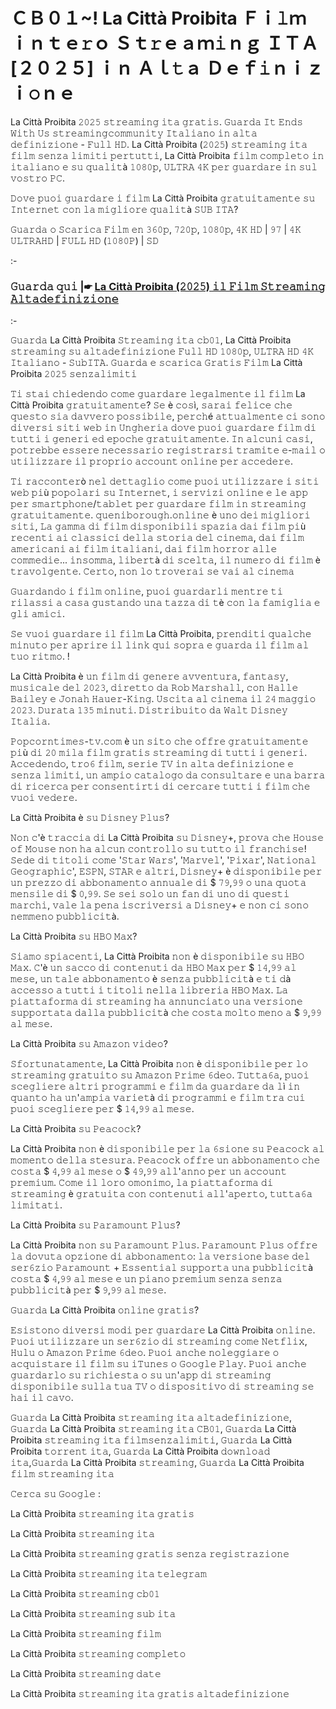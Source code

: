 # ＣＢ０１~! La Città Proibita Ｆｉ𝚕ｍ ｉｎｔｅ𝚛ｏ Ｓｔ𝚛ｅａｍ𝚒ｎｇ ＩＴＡ [２０２５] ｉｎ Ａｌ𝚝ａ Ｄｅｆ𝚒ｎｉｚｉ𝚘ｎｅ

La Città Proibita 𝟸𝟶𝟸𝟻 𝚜𝚝𝚛𝚎𝚊𝚖𝚒𝚗𝚐 𝚒𝚝𝚊 𝚐𝚛𝚊𝚝𝚒𝚜. 𝙶𝚞𝚊𝚛𝚍𝚊 𝙸𝚝 𝙴𝚗𝚍𝚜 𝚆𝚒𝚝𝚑 𝚄𝚜 𝚜𝚝𝚛𝚎𝚊𝚖𝚒𝚗𝚐𝚌𝚘𝚖𝚖𝚞𝚗𝚒𝚝𝚢 𝙸𝚝𝚊𝚕𝚒𝚊𝚗𝚘 𝚒𝚗 𝚊𝚕𝚝𝚊 𝚍𝚎𝚏𝚒𝚗𝚒𝚣𝚒𝚘𝚗𝚎 - 𝙵𝚞𝚕𝚕 𝙷𝙳. La Città Proibita (𝟸𝟶𝟸𝟻) 𝚜𝚝𝚛𝚎𝚊𝚖𝚒𝚗𝚐 𝚒𝚝𝚊 𝚏𝚒𝚕𝚖 𝚜𝚎𝚗𝚣𝚊 𝚕𝚒𝚖𝚒𝚝𝚒 𝚙𝚎𝚛𝚝𝚞𝚝𝚝𝚒, La Città Proibita 𝚏𝚒𝚕𝚖 𝚌𝚘𝚖𝚙𝚕𝚎𝚝𝚘 𝚒𝚗 𝚒𝚝𝚊𝚕𝚒𝚊𝚗𝚘 𝚎 𝚜𝚞 𝚚𝚞𝚊𝚕𝚒𝚝à 𝟷𝟶𝟾𝟶𝚙, 𝚄𝙻𝚃𝚁𝙰 𝟺𝙺 𝚙𝚎𝚛 𝚐𝚞𝚊𝚛𝚍𝚊𝚛𝚎 𝚒𝚗 𝚜𝚞𝚕 𝚟𝚘𝚜𝚝𝚛𝚘 𝙿𝙲.

𝙳𝚘𝚟𝚎 𝚙𝚞𝚘𝚒 𝚐𝚞𝚊𝚛𝚍𝚊𝚛𝚎 𝚒 𝚏𝚒𝚕𝚖 La Città Proibita 𝚐𝚛𝚊𝚝𝚞𝚒𝚝𝚊𝚖𝚎𝚗𝚝𝚎 𝚜𝚞 𝙸𝚗𝚝𝚎𝚛𝚗𝚎𝚝 𝚌𝚘𝚗 𝚕𝚊 𝚖𝚒𝚐𝚕𝚒𝚘𝚛𝚎 𝚚𝚞𝚊𝚕𝚒𝚝à 𝚂𝚄𝙱 𝙸𝚃𝙰?

𝙶𝚞𝚊𝚛𝚍𝚊 𝚘 𝚂𝚌𝚊𝚛𝚒𝚌𝚊 𝙵𝚒𝚕𝚖 𝚎𝚗 𝟹𝟼𝟶𝚙, 𝟽𝟸𝟶𝚙, 𝟷𝟶𝟾𝟶𝚙, 𝟺𝙺 𝙷𝙳 | 𝟿𝟽 | 𝟺𝙺 𝚄𝙻𝚃𝚁𝙰𝙷𝙳 | 𝙵𝚄𝙻𝙻 𝙷𝙳 (𝟷𝟶𝟾𝟶𝙿) | 𝚂𝙳

:-

### 𝙶𝚞𝚊𝚛𝚍𝚊 𝚚𝚞𝚒 |☛ [La Città Proibita (𝟸𝟶𝟸𝟻) 𝚒𝚕 𝙵𝚒𝚕𝚖 𝚂𝚝𝚛𝚎𝚊𝚖𝚒𝚗𝚐 𝙰𝚕𝚝𝚊𝚍𝚎𝚏𝚒𝚗𝚒𝚣𝚒𝚘𝚗𝚎](https://tinyurl.com/yn7w5jex)

:-

𝙶𝚞𝚊𝚛𝚍𝚊 La Città Proibita 𝚂𝚝𝚛𝚎𝚊𝚖𝚒𝚗𝚐 𝚒𝚝𝚊 𝚌𝚋𝟶𝟷, La Città Proibita 𝚜𝚝𝚛𝚎𝚊𝚖𝚒𝚗𝚐 𝚜𝚞 𝚊𝚕𝚝𝚊𝚍𝚎𝚏𝚒𝚗𝚒𝚣𝚒𝚘𝚗𝚎 𝙵𝚞𝚕𝚕 𝙷𝙳 𝟷𝟶𝟾𝟶𝚙, 𝚄𝙻𝚃𝚁𝙰 𝙷𝙳 𝟺𝙺 𝙸𝚝𝚊𝚕𝚒𝚊𝚗𝚘 - 𝚂𝚞𝚋𝙸𝚃𝙰. 𝙶𝚞𝚊𝚛𝚍𝚊 𝚎 𝚜𝚌𝚊𝚛𝚒𝚌𝚊 𝙶𝚛𝚊𝚝𝚒𝚜 𝙵𝚒𝚕𝚖 La Città Proibita 𝟸𝟶𝟸𝟻 𝚜𝚎𝚗𝚣𝚊𝚕𝚒𝚖𝚒𝚝𝚒

𝚃𝚒 𝚜𝚝𝚊𝚒 𝚌𝚑𝚒𝚎𝚍𝚎𝚗𝚍𝚘 𝚌𝚘𝚖𝚎 𝚐𝚞𝚊𝚛𝚍𝚊𝚛𝚎 𝚕𝚎𝚐𝚊𝚕𝚖𝚎𝚗𝚝𝚎 𝚒𝚕 𝚏𝚒𝚕𝚖 La Città Proibita 𝚐𝚛𝚊𝚝𝚞𝚒𝚝𝚊𝚖𝚎𝚗𝚝𝚎? 𝚂𝚎 è 𝚌𝚘𝚜ì, 𝚜𝚊𝚛𝚊𝚒 𝚏𝚎𝚕𝚒𝚌𝚎 𝚌𝚑𝚎 𝚚𝚞𝚎𝚜𝚝𝚘 𝚜𝚒𝚊 𝚍𝚊𝚟𝚟𝚎𝚛𝚘 𝚙𝚘𝚜𝚜𝚒𝚋𝚒𝚕𝚎, 𝚙𝚎𝚛𝚌𝚑é 𝚊𝚝𝚝𝚞𝚊𝚕𝚖𝚎𝚗𝚝𝚎 𝚌𝚒 𝚜𝚘𝚗𝚘 𝚍𝚒𝚟𝚎𝚛𝚜𝚒 𝚜𝚒𝚝𝚒 𝚠𝚎𝚋 𝚒𝚗 𝚄𝚗𝚐𝚑𝚎𝚛𝚒𝚊 𝚍𝚘𝚟𝚎 𝚙𝚞𝚘𝚒 𝚐𝚞𝚊𝚛𝚍𝚊𝚛𝚎 𝚏𝚒𝚕𝚖 𝚍𝚒 𝚝𝚞𝚝𝚝𝚒 𝚒 𝚐𝚎𝚗𝚎𝚛𝚒 𝚎𝚍 𝚎𝚙𝚘𝚌𝚑𝚎 𝚐𝚛𝚊𝚝𝚞𝚒𝚝𝚊𝚖𝚎𝚗𝚝𝚎. 𝙸𝚗 𝚊𝚕𝚌𝚞𝚗𝚒 𝚌𝚊𝚜𝚒, 𝚙𝚘𝚝𝚛𝚎𝚋𝚋𝚎 𝚎𝚜𝚜𝚎𝚛𝚎 𝚗𝚎𝚌𝚎𝚜𝚜𝚊𝚛𝚒𝚘 𝚛𝚎𝚐𝚒𝚜𝚝𝚛𝚊𝚛𝚜𝚒 𝚝𝚛𝚊𝚖𝚒𝚝𝚎 𝚎-𝚖𝚊𝚒𝚕 𝚘 𝚞𝚝𝚒𝚕𝚒𝚣𝚣𝚊𝚛𝚎 𝚒𝚕 𝚙𝚛𝚘𝚙𝚛𝚒𝚘 𝚊𝚌𝚌𝚘𝚞𝚗𝚝 𝚘𝚗𝚕𝚒𝚗𝚎 𝚙𝚎𝚛 𝚊𝚌𝚌𝚎𝚍𝚎𝚛𝚎.

𝚃𝚒 𝚛𝚊𝚌𝚌𝚘𝚗𝚝𝚎𝚛ò 𝚗𝚎𝚕 𝚍𝚎𝚝𝚝𝚊𝚐𝚕𝚒𝚘 𝚌𝚘𝚖𝚎 𝚙𝚞𝚘𝚒 𝚞𝚝𝚒𝚕𝚒𝚣𝚣𝚊𝚛𝚎 𝚒 𝚜𝚒𝚝𝚒 𝚠𝚎𝚋 𝚙𝚒ù 𝚙𝚘𝚙𝚘𝚕𝚊𝚛𝚒 𝚜𝚞 𝙸𝚗𝚝𝚎𝚛𝚗𝚎𝚝, 𝚒 𝚜𝚎𝚛𝚟𝚒𝚣𝚒 𝚘𝚗𝚕𝚒𝚗𝚎 𝚎 𝚕𝚎 𝚊𝚙𝚙 𝚙𝚎𝚛 𝚜𝚖𝚊𝚛𝚝𝚙𝚑𝚘𝚗𝚎/𝚝𝚊𝚋𝚕𝚎𝚝 𝚙𝚎𝚛 𝚐𝚞𝚊𝚛𝚍𝚊𝚛𝚎 𝚏𝚒𝚕𝚖 𝚒𝚗 𝚜𝚝𝚛𝚎𝚊𝚖𝚒𝚗𝚐 𝚐𝚛𝚊𝚝𝚞𝚒𝚝𝚊𝚖𝚎𝚗𝚝𝚎. 𝚚𝚞𝚎𝚗𝚒𝚋𝚘𝚛𝚘𝚞𝚐𝚑.𝚘𝚗𝚕𝚒𝚗𝚎 è 𝚞𝚗𝚘 𝚍𝚎𝚒 𝚖𝚒𝚐𝚕𝚒𝚘𝚛𝚒 𝚜𝚒𝚝𝚒, 𝙻𝚊 𝚐𝚊𝚖𝚖𝚊 𝚍𝚒 𝚏𝚒𝚕𝚖 𝚍𝚒𝚜𝚙𝚘𝚗𝚒𝚋𝚒𝚕𝚒 𝚜𝚙𝚊𝚣𝚒𝚊 𝚍𝚊𝚒 𝚏𝚒𝚕𝚖 𝚙𝚒ù 𝚛𝚎𝚌𝚎𝚗𝚝𝚒 𝚊𝚒 𝚌𝚕𝚊𝚜𝚜𝚒𝚌𝚒 𝚍𝚎𝚕𝚕𝚊 𝚜𝚝𝚘𝚛𝚒𝚊 𝚍𝚎𝚕 𝚌𝚒𝚗𝚎𝚖𝚊, 𝚍𝚊𝚒 𝚏𝚒𝚕𝚖 𝚊𝚖𝚎𝚛𝚒𝚌𝚊𝚗𝚒 𝚊𝚒 𝚏𝚒𝚕𝚖 𝚒𝚝𝚊𝚕𝚒𝚊𝚗𝚒, 𝚍𝚊𝚒 𝚏𝚒𝚕𝚖 𝚑𝚘𝚛𝚛𝚘𝚛 𝚊𝚕𝚕𝚎 𝚌𝚘𝚖𝚖𝚎𝚍𝚒𝚎... 𝚒𝚗𝚜𝚘𝚖𝚖𝚊, 𝚕𝚒𝚋𝚎𝚛𝚝à 𝚍𝚒 𝚜𝚌𝚎𝚕𝚝𝚊, 𝚒𝚕 𝚗𝚞𝚖𝚎𝚛𝚘 𝚍𝚒 𝚏𝚒𝚕𝚖 è 𝚝𝚛𝚊𝚟𝚘𝚕𝚐𝚎𝚗𝚝𝚎. 𝙲𝚎𝚛𝚝𝚘, 𝚗𝚘𝚗 𝚕𝚘 𝚝𝚛𝚘𝚟𝚎𝚛𝚊𝚒 𝚜𝚎 𝚟𝚊𝚒 𝚊𝚕 𝚌𝚒𝚗𝚎𝚖𝚊

𝙶𝚞𝚊𝚛𝚍𝚊𝚗𝚍𝚘 𝚒 𝚏𝚒𝚕𝚖 𝚘𝚗𝚕𝚒𝚗𝚎, 𝚙𝚞𝚘𝚒 𝚐𝚞𝚊𝚛𝚍𝚊𝚛𝚕𝚒 𝚖𝚎𝚗𝚝𝚛𝚎 𝚝𝚒 𝚛𝚒𝚕𝚊𝚜𝚜𝚒 𝚊 𝚌𝚊𝚜𝚊 𝚐𝚞𝚜𝚝𝚊𝚗𝚍𝚘 𝚞𝚗𝚊 𝚝𝚊𝚣𝚣𝚊 𝚍𝚒 𝚝è 𝚌𝚘𝚗 𝚕𝚊 𝚏𝚊𝚖𝚒𝚐𝚕𝚒𝚊 𝚎 𝚐𝚕𝚒 𝚊𝚖𝚒𝚌𝚒.

𝚂𝚎 𝚟𝚞𝚘𝚒 𝚐𝚞𝚊𝚛𝚍𝚊𝚛𝚎 𝚒𝚕 𝚏𝚒𝚕𝚖 La Città Proibita, 𝚙𝚛𝚎𝚗𝚍𝚒𝚝𝚒 𝚚𝚞𝚊𝚕𝚌𝚑𝚎 𝚖𝚒𝚗𝚞𝚝𝚘 𝚙𝚎𝚛 𝚊𝚙𝚛𝚒𝚛𝚎 𝚒𝚕 𝚕𝚒𝚗𝚔 𝚚𝚞𝚒 𝚜𝚘𝚙𝚛𝚊 𝚎 𝚐𝚞𝚊𝚛𝚍𝚊 𝚒𝚕 𝚏𝚒𝚕𝚖 𝚊𝚕 𝚝𝚞𝚘 𝚛𝚒𝚝𝚖𝚘. !

La Città Proibita è 𝚞𝚗 𝚏𝚒𝚕𝚖 𝚍𝚒 𝚐𝚎𝚗𝚎𝚛𝚎 𝚊𝚟𝚟𝚎𝚗𝚝𝚞𝚛𝚊, 𝚏𝚊𝚗𝚝𝚊𝚜𝚢, 𝚖𝚞𝚜𝚒𝚌𝚊𝚕𝚎 𝚍𝚎𝚕 𝟸𝟶𝟸𝟹, 𝚍𝚒𝚛𝚎𝚝𝚝𝚘 𝚍𝚊 𝚁𝚘𝚋 𝙼𝚊𝚛𝚜𝚑𝚊𝚕𝚕, 𝚌𝚘𝚗 𝙷𝚊𝚕𝚕𝚎 𝙱𝚊𝚒𝚕𝚎𝚢 𝚎 𝙹𝚘𝚗𝚊𝚑 𝙷𝚊𝚞𝚎𝚛-𝙺𝚒𝚗𝚐. 𝚄𝚜𝚌𝚒𝚝𝚊 𝚊𝚕 𝚌𝚒𝚗𝚎𝚖𝚊 𝚒𝚕 𝟸𝟺 𝚖𝚊𝚐𝚐𝚒𝚘 𝟸𝟶𝟸𝟹. 𝙳𝚞𝚛𝚊𝚝𝚊 𝟷𝟹𝟻 𝚖𝚒𝚗𝚞𝚝𝚒. 𝙳𝚒𝚜𝚝𝚛𝚒𝚋𝚞𝚒𝚝𝚘 𝚍𝚊 𝚆𝚊𝚕𝚝 𝙳𝚒𝚜𝚗𝚎𝚢 𝙸𝚝𝚊𝚕𝚒𝚊.

𝙿𝚘𝚙𝚌𝚘𝚛𝚗𝚝𝚒𝚖𝚎𝚜-𝚝𝚟.𝚌𝚘𝚖 è 𝚞𝚗 𝚜𝚒𝚝𝚘 𝚌𝚑𝚎 𝚘𝚏𝚏𝚛𝚎 𝚐𝚛𝚊𝚝𝚞𝚒𝚝𝚊𝚖𝚎𝚗𝚝𝚎 𝚙𝚒ù 𝚍𝚒 𝟸𝟶 𝚖𝚒𝚕𝚊 𝚏𝚒𝚕𝚖 𝚐𝚛𝚊𝚝𝚒𝚜 𝚜𝚝𝚛𝚎𝚊𝚖𝚒𝚗𝚐 𝚍𝚒 𝚝𝚞𝚝𝚝𝚒 𝚒 𝚐𝚎𝚗𝚎𝚛𝚒. 𝙰𝚌𝚌𝚎𝚍𝚎𝚗𝚍𝚘, 𝚝𝚛𝚘𝟼 𝚏𝚒𝚕𝚖, 𝚜𝚎𝚛𝚒𝚎 𝚃𝚅 𝚒𝚗 𝚊𝚕𝚝𝚊 𝚍𝚎𝚏𝚒𝚗𝚒𝚣𝚒𝚘𝚗𝚎 𝚎 𝚜𝚎𝚗𝚣𝚊 𝚕𝚒𝚖𝚒𝚝𝚒, 𝚞𝚗 𝚊𝚖𝚙𝚒𝚘 𝚌𝚊𝚝𝚊𝚕𝚘𝚐𝚘 𝚍𝚊 𝚌𝚘𝚗𝚜𝚞𝚕𝚝𝚊𝚛𝚎 𝚎 𝚞𝚗𝚊 𝚋𝚊𝚛𝚛𝚊 𝚍𝚒 𝚛𝚒𝚌𝚎𝚛𝚌𝚊 𝚙𝚎𝚛 𝚌𝚘𝚗𝚜𝚎𝚗𝚝𝚒𝚛𝚝𝚒 𝚍𝚒 𝚌𝚎𝚛𝚌𝚊𝚛𝚎 𝚝𝚞𝚝𝚝𝚒 𝚒 𝚏𝚒𝚕𝚖 𝚌𝚑𝚎 𝚟𝚞𝚘𝚒 𝚟𝚎𝚍𝚎𝚛𝚎.

La Città Proibita è 𝚜𝚞 𝙳𝚒𝚜𝚗𝚎𝚢 𝙿𝚕𝚞𝚜?

𝙽𝚘𝚗 𝚌'è 𝚝𝚛𝚊𝚌𝚌𝚒𝚊 𝚍𝚒 La Città Proibita 𝚜𝚞 𝙳𝚒𝚜𝚗𝚎𝚢+, 𝚙𝚛𝚘𝚟𝚊 𝚌𝚑𝚎 𝙷𝚘𝚞𝚜𝚎 𝚘𝚏 𝙼𝚘𝚞𝚜𝚎 𝚗𝚘𝚗 𝚑𝚊 𝚊𝚕𝚌𝚞𝚗 𝚌𝚘𝚗𝚝𝚛𝚘𝚕𝚕𝚘 𝚜𝚞 𝚝𝚞𝚝𝚝𝚘 𝚒𝚕 𝚏𝚛𝚊𝚗𝚌𝚑𝚒𝚜𝚎! 𝚂𝚎𝚍𝚎 𝚍𝚒 𝚝𝚒𝚝𝚘𝚕𝚒 𝚌𝚘𝚖𝚎 '𝚂𝚝𝚊𝚛 𝚆𝚊𝚛𝚜', '𝙼𝚊𝚛𝚟𝚎𝚕', '𝙿𝚒𝚡𝚊𝚛', 𝙽𝚊𝚝𝚒𝚘𝚗𝚊𝚕 𝙶𝚎𝚘𝚐𝚛𝚊𝚙𝚑𝚒𝚌', 𝙴𝚂𝙿𝙽, 𝚂𝚃𝙰𝚁 𝚎 𝚊𝚕𝚝𝚛𝚒, 𝙳𝚒𝚜𝚗𝚎𝚢+ è 𝚍𝚒𝚜𝚙𝚘𝚗𝚒𝚋𝚒𝚕𝚎 𝚙𝚎𝚛 𝚞𝚗 𝚙𝚛𝚎𝚣𝚣𝚘 𝚍𝚒 𝚊𝚋𝚋𝚘𝚗𝚊𝚖𝚎𝚗𝚝𝚘 𝚊𝚗𝚗𝚞𝚊𝚕𝚎 𝚍𝚒 $ 𝟽𝟿,𝟿𝟿 𝚘 𝚞𝚗𝚊 𝚚𝚞𝚘𝚝𝚊 𝚖𝚎𝚗𝚜𝚒𝚕𝚎 𝚍𝚒 $ 𝟶,𝟿𝟿. 𝚂𝚎 𝚜𝚎𝚒 𝚜𝚘𝚕𝚘 𝚞𝚗 𝚏𝚊𝚗 𝚍𝚒 𝚞𝚗𝚘 𝚍𝚒 𝚚𝚞𝚎𝚜𝚝𝚒 𝚖𝚊𝚛𝚌𝚑𝚒, 𝚟𝚊𝚕𝚎 𝚕𝚊 𝚙𝚎𝚗𝚊 𝚒𝚜𝚌𝚛𝚒𝚟𝚎𝚛𝚜𝚒 𝚊 𝙳𝚒𝚜𝚗𝚎𝚢+ 𝚎 𝚗𝚘𝚗 𝚌𝚒 𝚜𝚘𝚗𝚘 𝚗𝚎𝚖𝚖𝚎𝚗𝚘 𝚙𝚞𝚋𝚋𝚕𝚒𝚌𝚒𝚝à.

La Città Proibita 𝚜𝚞 𝙷𝙱𝙾 𝙼𝚊𝚡?

𝚂𝚒𝚊𝚖𝚘 𝚜𝚙𝚒𝚊𝚌𝚎𝚗𝚝𝚒, La Città Proibita 𝚗𝚘𝚗 è 𝚍𝚒𝚜𝚙𝚘𝚗𝚒𝚋𝚒𝚕𝚎 𝚜𝚞 𝙷𝙱𝙾 𝙼𝚊𝚡. 𝙲'è 𝚞𝚗 𝚜𝚊𝚌𝚌𝚘 𝚍𝚒 𝚌𝚘𝚗𝚝𝚎𝚗𝚞𝚝𝚒 𝚍𝚊 𝙷𝙱𝙾 𝙼𝚊𝚡 𝚙𝚎𝚛 $ 𝟷𝟺,𝟿𝟿 𝚊𝚕 𝚖𝚎𝚜𝚎, 𝚞𝚗 𝚝𝚊𝚕𝚎 𝚊𝚋𝚋𝚘𝚗𝚊𝚖𝚎𝚗𝚝𝚘 è 𝚜𝚎𝚗𝚣𝚊 𝚙𝚞𝚋𝚋𝚕𝚒𝚌𝚒𝚝à 𝚎 𝚝𝚒 𝚍à 𝚊𝚌𝚌𝚎𝚜𝚜𝚘 𝚊 𝚝𝚞𝚝𝚝𝚒 𝚒 𝚝𝚒𝚝𝚘𝚕𝚒 𝚗𝚎𝚕𝚕𝚊 𝚕𝚒𝚋𝚛𝚎𝚛𝚒𝚊 𝙷𝙱𝙾 𝙼𝚊𝚡. 𝙻𝚊 𝚙𝚒𝚊𝚝𝚝𝚊𝚏𝚘𝚛𝚖𝚊 𝚍𝚒 𝚜𝚝𝚛𝚎𝚊𝚖𝚒𝚗𝚐 𝚑𝚊 𝚊𝚗𝚗𝚞𝚗𝚌𝚒𝚊𝚝𝚘 𝚞𝚗𝚊 𝚟𝚎𝚛𝚜𝚒𝚘𝚗𝚎 𝚜𝚞𝚙𝚙𝚘𝚛𝚝𝚊𝚝𝚊 𝚍𝚊𝚕𝚕𝚊 𝚙𝚞𝚋𝚋𝚕𝚒𝚌𝚒𝚝à 𝚌𝚑𝚎 𝚌𝚘𝚜𝚝𝚊 𝚖𝚘𝚕𝚝𝚘 𝚖𝚎𝚗𝚘 𝚊 $ 𝟿,𝟿𝟿 𝚊𝚕 𝚖𝚎𝚜𝚎.

La Città Proibita 𝚜𝚞 𝙰𝚖𝚊𝚣𝚘𝚗 𝚟𝚒𝚍𝚎𝚘?

𝚂𝚏𝚘𝚛𝚝𝚞𝚗𝚊𝚝𝚊𝚖𝚎𝚗𝚝𝚎, La Città Proibita 𝚗𝚘𝚗 è 𝚍𝚒𝚜𝚙𝚘𝚗𝚒𝚋𝚒𝚕𝚎 𝚙𝚎𝚛 𝚕𝚘 𝚜𝚝𝚛𝚎𝚊𝚖𝚒𝚗𝚐 𝚐𝚛𝚊𝚝𝚞𝚒𝚝𝚘 𝚜𝚞 𝙰𝚖𝚊𝚣𝚘𝚗 𝙿𝚛𝚒𝚖𝚎 𝟼𝚍𝚎𝚘. 𝚃𝚞𝚝𝚝𝚊𝟼𝚊, 𝚙𝚞𝚘𝚒 𝚜𝚌𝚎𝚐𝚕𝚒𝚎𝚛𝚎 𝚊𝚕𝚝𝚛𝚒 𝚙𝚛𝚘𝚐𝚛𝚊𝚖𝚖𝚒 𝚎 𝚏𝚒𝚕𝚖 𝚍𝚊 𝚐𝚞𝚊𝚛𝚍𝚊𝚛𝚎 𝚍𝚊 𝚕ì 𝚒𝚗 𝚚𝚞𝚊𝚗𝚝𝚘 𝚑𝚊 𝚞𝚗'𝚊𝚖𝚙𝚒𝚊 𝚟𝚊𝚛𝚒𝚎𝚝à 𝚍𝚒 𝚙𝚛𝚘𝚐𝚛𝚊𝚖𝚖𝚒 𝚎 𝚏𝚒𝚕𝚖 𝚝𝚛𝚊 𝚌𝚞𝚒 𝚙𝚞𝚘𝚒 𝚜𝚌𝚎𝚐𝚕𝚒𝚎𝚛𝚎 𝚙𝚎𝚛 $ 𝟷𝟺,𝟿𝟿 𝚊𝚕 𝚖𝚎𝚜𝚎.

La Città Proibita 𝚜𝚞 𝙿𝚎𝚊𝚌𝚘𝚌𝚔?

La Città Proibita 𝚗𝚘𝚗 è 𝚍𝚒𝚜𝚙𝚘𝚗𝚒𝚋𝚒𝚕𝚎 𝚙𝚎𝚛 𝚕𝚊 𝟼𝚜𝚒𝚘𝚗𝚎 𝚜𝚞 𝙿𝚎𝚊𝚌𝚘𝚌𝚔 𝚊𝚕 𝚖𝚘𝚖𝚎𝚗𝚝𝚘 𝚍𝚎𝚕𝚕𝚊 𝚜𝚝𝚎𝚜𝚞𝚛𝚊. 𝙿𝚎𝚊𝚌𝚘𝚌𝚔 𝚘𝚏𝚏𝚛𝚎 𝚞𝚗 𝚊𝚋𝚋𝚘𝚗𝚊𝚖𝚎𝚗𝚝𝚘 𝚌𝚑𝚎 𝚌𝚘𝚜𝚝𝚊 $ 𝟺,𝟿𝟿 𝚊𝚕 𝚖𝚎𝚜𝚎 𝚘 $ 𝟺𝟿,𝟿𝟿 𝚊𝚕𝚕'𝚊𝚗𝚗𝚘 𝚙𝚎𝚛 𝚞𝚗 𝚊𝚌𝚌𝚘𝚞𝚗𝚝 𝚙𝚛𝚎𝚖𝚒𝚞𝚖. 𝙲𝚘𝚖𝚎 𝚒𝚕 𝚕𝚘𝚛𝚘 𝚘𝚖𝚘𝚗𝚒𝚖𝚘, 𝚕𝚊 𝚙𝚒𝚊𝚝𝚝𝚊𝚏𝚘𝚛𝚖𝚊 𝚍𝚒 𝚜𝚝𝚛𝚎𝚊𝚖𝚒𝚗𝚐 è 𝚐𝚛𝚊𝚝𝚞𝚒𝚝𝚊 𝚌𝚘𝚗 𝚌𝚘𝚗𝚝𝚎𝚗𝚞𝚝𝚒 𝚊𝚕𝚕'𝚊𝚙𝚎𝚛𝚝𝚘, 𝚝𝚞𝚝𝚝𝚊𝟼𝚊 𝚕𝚒𝚖𝚒𝚝𝚊𝚝𝚒.

La Città Proibita 𝚜𝚞 𝙿𝚊𝚛𝚊𝚖𝚘𝚞𝚗𝚝 𝙿𝚕𝚞𝚜?

La Città Proibita 𝚗𝚘𝚗 𝚜𝚞 𝙿𝚊𝚛𝚊𝚖𝚘𝚞𝚗𝚝 𝙿𝚕𝚞𝚜. 𝙿𝚊𝚛𝚊𝚖𝚘𝚞𝚗𝚝 𝙿𝚕𝚞𝚜 𝚘𝚏𝚏𝚛𝚎 𝚕𝚊 𝚍𝚘𝚟𝚞𝚝𝚊 𝚘𝚙𝚣𝚒𝚘𝚗𝚎 𝚍𝚒 𝚊𝚋𝚋𝚘𝚗𝚊𝚖𝚎𝚗𝚝𝚘: 𝚕𝚊 𝚟𝚎𝚛𝚜𝚒𝚘𝚗𝚎 𝚋𝚊𝚜𝚎 𝚍𝚎𝚕 𝚜𝚎𝚛𝟼𝚣𝚒𝚘 𝙿𝚊𝚛𝚊𝚖𝚘𝚞𝚗𝚝 + 𝙴𝚜𝚜𝚎𝚗𝚝𝚒𝚊𝚕 𝚜𝚞𝚙𝚙𝚘𝚛𝚝𝚊 𝚞𝚗𝚊 𝚙𝚞𝚋𝚋𝚕𝚒𝚌𝚒𝚝à 𝚌𝚘𝚜𝚝𝚊 $ 𝟺,𝟿𝟿 𝚊𝚕 𝚖𝚎𝚜𝚎 𝚎 𝚞𝚗 𝚙𝚒𝚊𝚗𝚘 𝚙𝚛𝚎𝚖𝚒𝚞𝚖 𝚜𝚎𝚗𝚣𝚊 𝚜𝚎𝚗𝚣𝚊 𝚙𝚞𝚋𝚋𝚕𝚒𝚌𝚒𝚝à 𝚙𝚎𝚛 $ 𝟿,𝟿𝟿 𝚊𝚕 𝚖𝚎𝚜𝚎.

𝙶𝚞𝚊𝚛𝚍𝚊 La Città Proibita 𝚘𝚗𝚕𝚒𝚗𝚎 𝚐𝚛𝚊𝚝𝚒𝚜?

𝙴𝚜𝚒𝚜𝚝𝚘𝚗𝚘 𝚍𝚒𝚟𝚎𝚛𝚜𝚒 𝚖𝚘𝚍𝚒 𝚙𝚎𝚛 𝚐𝚞𝚊𝚛𝚍𝚊𝚛𝚎 La Città Proibita 𝚘𝚗𝚕𝚒𝚗𝚎. 𝙿𝚞𝚘𝚒 𝚞𝚝𝚒𝚕𝚒𝚣𝚣𝚊𝚛𝚎 𝚞𝚗 𝚜𝚎𝚛𝟼𝚣𝚒𝚘 𝚍𝚒 𝚜𝚝𝚛𝚎𝚊𝚖𝚒𝚗𝚐 𝚌𝚘𝚖𝚎 𝙽𝚎𝚝𝚏𝚕𝚒𝚡, 𝙷𝚞𝚕𝚞 𝚘 𝙰𝚖𝚊𝚣𝚘𝚗 𝙿𝚛𝚒𝚖𝚎 𝟼𝚍𝚎𝚘. 𝙿𝚞𝚘𝚒 𝚊𝚗𝚌𝚑𝚎 𝚗𝚘𝚕𝚎𝚐𝚐𝚒𝚊𝚛𝚎 𝚘 𝚊𝚌𝚚𝚞𝚒𝚜𝚝𝚊𝚛𝚎 𝚒𝚕 𝚏𝚒𝚕𝚖 𝚜𝚞 𝚒𝚃𝚞𝚗𝚎𝚜 𝚘 𝙶𝚘𝚘𝚐𝚕𝚎 𝙿𝚕𝚊𝚢. 𝙿𝚞𝚘𝚒 𝚊𝚗𝚌𝚑𝚎 𝚐𝚞𝚊𝚛𝚍𝚊𝚛𝚕𝚘 𝚜𝚞 𝚛𝚒𝚌𝚑𝚒𝚎𝚜𝚝𝚊 𝚘 𝚜𝚞 𝚞𝚗'𝚊𝚙𝚙 𝚍𝚒 𝚜𝚝𝚛𝚎𝚊𝚖𝚒𝚗𝚐 𝚍𝚒𝚜𝚙𝚘𝚗𝚒𝚋𝚒𝚕𝚎 𝚜𝚞𝚕𝚕𝚊 𝚝𝚞𝚊 𝚃𝚅 𝚘 𝚍𝚒𝚜𝚙𝚘𝚜𝚒𝚝𝚒𝚟𝚘 𝚍𝚒 𝚜𝚝𝚛𝚎𝚊𝚖𝚒𝚗𝚐 𝚜𝚎 𝚑𝚊𝚒 𝚒𝚕 𝚌𝚊𝚟𝚘.

𝙶𝚞𝚊𝚛𝚍𝚊 La Città Proibita 𝚜𝚝𝚛𝚎𝚊𝚖𝚒𝚗𝚐 𝚒𝚝𝚊 𝚊𝚕𝚝𝚊𝚍𝚎𝚏𝚒𝚗𝚒𝚣𝚒𝚘𝚗𝚎, 𝙶𝚞𝚊𝚛𝚍𝚊 La Città Proibita 𝚜𝚝𝚛𝚎𝚊𝚖𝚒𝚗𝚐 𝚒𝚝𝚊 𝙲𝙱𝟶𝟷, 𝙶𝚞𝚊𝚛𝚍𝚊 La Città Proibita 𝚜𝚝𝚛𝚎𝚊𝚖𝚒𝚗𝚐 𝚒𝚝𝚊 𝚏𝚒𝚕𝚖𝚜𝚎𝚗𝚣𝚊𝚕𝚒𝚖𝚒𝚝𝚒, 𝙶𝚞𝚊𝚛𝚍𝚊 La Città Proibita 𝚝𝚘𝚛𝚛𝚎𝚗𝚝 𝚒𝚝𝚊, 𝙶𝚞𝚊𝚛𝚍𝚊 La Città Proibita 𝚍𝚘𝚠𝚗𝚕𝚘𝚊𝚍 𝚒𝚝𝚊,𝙶𝚞𝚊𝚛𝚍𝚊 La Città Proibita 𝚜𝚝𝚛𝚎𝚊𝚖𝚒𝚗𝚐, 𝙶𝚞𝚊𝚛𝚍𝚊 La Città Proibita 𝚏𝚒𝚕𝚖 𝚜𝚝𝚛𝚎𝚊𝚖𝚒𝚗𝚐 𝚒𝚝𝚊

𝙲𝚎𝚛𝚌𝚊 𝚜𝚞 𝙶𝚘𝚘𝚐𝚕𝚎 :

La Città Proibita 𝚜𝚝𝚛𝚎𝚊𝚖𝚒𝚗𝚐 𝚒𝚝𝚊 𝚐𝚛𝚊𝚝𝚒𝚜

La Città Proibita 𝚜𝚝𝚛𝚎𝚊𝚖𝚒𝚗𝚐 𝚒𝚝𝚊

La Città Proibita 𝚜𝚝𝚛𝚎𝚊𝚖𝚒𝚗𝚐 𝚐𝚛𝚊𝚝𝚒𝚜 𝚜𝚎𝚗𝚣𝚊 𝚛𝚎𝚐𝚒𝚜𝚝𝚛𝚊𝚣𝚒𝚘𝚗𝚎

La Città Proibita 𝚜𝚝𝚛𝚎𝚊𝚖𝚒𝚗𝚐 𝚒𝚝𝚊 𝚝𝚎𝚕𝚎𝚐𝚛𝚊𝚖

La Città Proibita 𝚜𝚝𝚛𝚎𝚊𝚖𝚒𝚗𝚐 𝚌𝚋𝟶𝟷

La Città Proibita 𝚜𝚝𝚛𝚎𝚊𝚖𝚒𝚗𝚐 𝚜𝚞𝚋 𝚒𝚝𝚊

La Città Proibita 𝚜𝚝𝚛𝚎𝚊𝚖𝚒𝚗𝚐 𝚏𝚒𝚕𝚖

La Città Proibita 𝚜𝚝𝚛𝚎𝚊𝚖𝚒𝚗𝚐 𝚌𝚘𝚖𝚙𝚕𝚎𝚝𝚘

La Città Proibita 𝚜𝚝𝚛𝚎𝚊𝚖𝚒𝚗𝚐 𝚍𝚊𝚝𝚎

La Città Proibita 𝚜𝚝𝚛𝚎𝚊𝚖𝚒𝚗𝚐 𝚒𝚝𝚊 𝚐𝚛𝚊𝚝𝚒𝚜 𝚊𝚕𝚝𝚊𝚍𝚎𝚏𝚒𝚗𝚒𝚣𝚒𝚘𝚗𝚎

